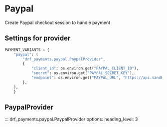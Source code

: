 # Paypal

Create Paypal checkout session to handle payment

## Settings for provider

```python
PAYMENT_VARIANTS = {
    "paypal": (
        "drf_payments.paypal.PaypalProvider",
        {
            "client_id": os.environ.get("PAYPAL_CLIENT_ID"),
            "secret": os.environ.get("PAYPAL_SECRET_KEY"),
            "endpoint": os.environ.get("PAYPAL_URL", "https://api.sandbox.paypal.com"),
        },
    ),
    }
```

## PaypalProvider

::: drf_payments.paypal.PaypalProvider
    options:
      heading_level: 3
